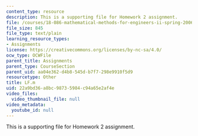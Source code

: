 ```yaml
---
content_type: resource
description: This is a supporting file for Homework 2 assignment.
file: /courses/18-086-mathematical-methods-for-engineers-ii-spring-2006/22a9bd36a8bc98735984c94a65e2af4e_LF.m
file_size: 845
file_type: text/plain
learning_resource_types:
- Assignments
license: https://creativecommons.org/licenses/by-nc-sa/4.0/
ocw_type: OCWFile
parent_title: Assignments
parent_type: CourseSection
parent_uid: aa04e362-d4b8-545d-b7f7-298e9910f5d9
resourcetype: Other
title: LF.m
uid: 22a9bd36-a8bc-9873-5984-c94a65e2af4e
video_files:
  video_thumbnail_file: null
video_metadata:
  youtube_id: null
---
```

This is a supporting file for Homework 2 assignment.